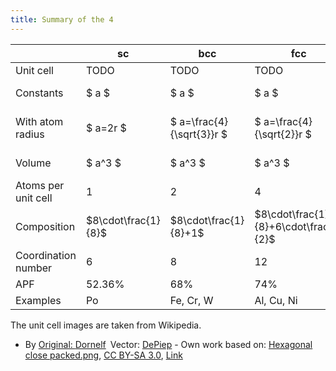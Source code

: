 ```yaml
---
title: Summary of the 4
---
```


|                     | sc                  | bcc                       | fcc                                   | hcp                                      |
| ------------------- | ------------------- | ------------------------- | ------------------------------------- | ---------------------------------------- |
| Unit cell           | TODO                | TODO                      | TODO                                  | ![hcp](/props/hcp.svg)                   |
| Constants           | $ a $               | $ a $                     | $ a $                                 | $ a, c $ (where $ c > a $)               |
| With atom radius    | $ a=2r $            | $ a=\frac{4}{\sqrt{3}}r $ | $ a=\frac{4}{\sqrt{2}}r $             | $ a = 2r ; c=\sqrt{\frac{8}{3}}a $       |
| Volume              | $ a^3 $             | $ a^3 $                   | $ a^3 $                               | $ \frac{3}{2} \sqrt{3} a^2c $            |
| Atoms per unit cell | 1                   | 2                         | 4                                     | 6                                        |
| Composition         | $8\cdot\frac{1}{8}$ | $8\cdot\frac{1}{8}+1$     | $8\cdot\frac{1}{8}+6\cdot\frac{1}{2}$ | $3+12\cdot\frac{1}{6}+2\cdot\frac{1}{2}$ |
| Coordination number | 6                   | 8                         | 12                                    | 12                                       |
| APF                 | 52.36%              | 68%                       | 74%                                   | 74%                                      |
| Examples            | Po                  | Fe, Cr, W                 | Al, Cu, Ni                            | Mg, Zn                                   |

The unit cell images are taken from Wikipedia.

- By
  <a href="//commons.wikimedia.org/wiki/File:Hexagonal_close_packed.png" title="File:Hexagonal close packed.png">Original:
  </a>
  <a href="//commons.wikimedia.org/wiki/User_talk:Dornelf~commonswiki" title="User talk:Dornelf~commonswiki">Dornelf</a> Vector:
  <a href="//commons.wikimedia.org/wiki/User:DePiep" title="User:DePiep">DePiep</a> -
  Own work based on:
  <a href="//commons.wikimedia.org/wiki/File:Hexagonal_close_packed.png" title="File:Hexagonal close packed.png">Hexagonal
  close packed.png</a>,
  <a href="https://creativecommons.org/licenses/by-sa/3.0" title="Creative Commons Attribution-Share Alike 3.0">CC
  BY-SA 3.0</a>,
  <a href="https://commons.wikimedia.org/w/index.php?curid=20183889">Link</a>
